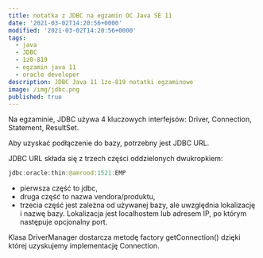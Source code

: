```yaml
---
title: notatka z JDBC na egzamin OC Java SE 11
date: '2021-03-02T14:20:56+0000'
modified: '2021-03-02T14:20:56+0000'
tags:
  - java
  - JDBC 
  - 1z0-819 
  - egzamin java 11 
  - oracle developer 
description: JDBC Java 11 1zo-819 notatki egzaminowe
image: /img/jdbc.png
published: true
---
```


Na egzaminie, JDBC używa 4 kluczowych interfejsów: Driver, Connection, Statement, ResultSet.  

Aby uzyskać podłączenie do bazy, potrzebny jest JDBC URL.  

JDBC URL składa się z trzech części oddzielonych dwukropkiem:

```java
jdbc:oracle:thin:@amrood:1521:EMP
```
- pierwsza część to jdbc,
- druga część to nazwa vendora/produktu,
- trzecia część jest zależna od używanej bazy, ale uwzględnia lokalizację i nazwę bazy. Lokalizacja jest localhostem lub adresem IP, po którym następuje opcjonalny port.

Klasa DriverManager dostarcza metodę factory getConnection() dzięki której uzyskujemy implementację Connection.
	